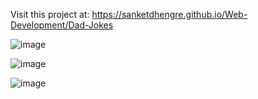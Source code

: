 Visit this project at: https://sanketdhengre.github.io/Web-Development/Dad-Jokes


![image](https://user-images.githubusercontent.com/83276393/228057000-9f7cae5a-ec54-4411-b0b2-0924e5d60d58.png)


![image](https://user-images.githubusercontent.com/83276393/228057176-e8d1c8fd-049a-40a4-8f99-ff7f4d557821.png)


![image](https://user-images.githubusercontent.com/83276393/228057464-39c78616-511a-4333-beb9-427b6a6903aa.png)
